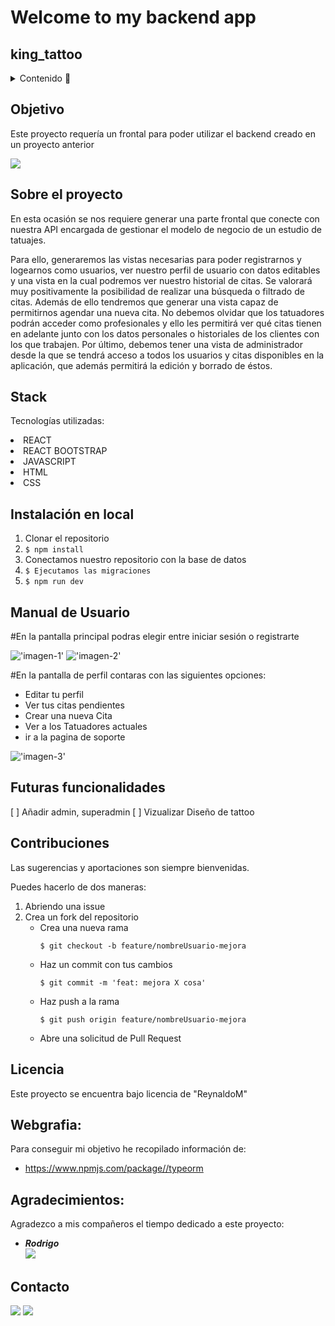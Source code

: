 # Welcome to my backend app

## king_tattoo



<details>
  <summary>Contenido 📝</summary>
  <ol>
    <li><a href="#objetivo">Objetivo</a></li>
    <li><a href="#sobre-el-proyecto">Sobre el proyecto</a></li>
    <li><a href="#stack">Stack</a></li>
    <li><a href="#instalación-en-local">Instalación</a></li>
    <li><a href="#endpoints">Manual de Uso</a></li>
    <li><a href="#futuras-funcionalidades">Futuras funcionalidades</a></li>
    <li><a href="#contribuciones">Contribuciones</a></li>
    <li><a href="#licencia">Licencia</a></li>
    <li><a href="#webgrafia">Webgrafia</a></li>
    <li><a href="#desarrollo">Desarrollo</a></li>
    <li><a href="#agradecimientos">Agradecimientos</a></li>
    <li><a href="#contacto">Contacto</a></li>
  </ol>
</details>

## Objetivo
Este proyecto requería un frontal para poder utilizar el backend creado en un proyecto anterior

<a href="https://github.com/ReynaldoMunozF/king_tattoo_backend" target="_blank"><img src="https://img.shields.io/badge/github-24292F?style=for-the-badge&logo=github&logoColor=green" target="_blank"></a> 


## Sobre el proyecto
En esta ocasión se nos requiere generar una parte frontal que conecte con
nuestra API encargada de gestionar el modelo de negocio de un estudio de tatuajes.

Para ello, generaremos las vistas necesarias para poder registrarnos y
logearnos como usuarios, ver nuestro perfil de usuario con datos editables y una
vista en la cual podremos ver nuestro historial de citas. Se valorará muy
positivamente la posibilidad de realizar una búsqueda o filtrado de citas.
Además de ello tendremos que generar una vista capaz de permitirnos
agendar una nueva cita.
No debemos olvidar que los tatuadores podrán acceder como profesionales y
ello les permitirá ver qué citas tienen en adelante junto con los datos personales o
historiales de los clientes con los que trabajen.
Por último, debemos tener una vista de administrador desde la que se tendrá
acceso a todos los usuarios y citas disponibles en la aplicación, que además
permitirá la edición y borrado de éstos.

## Stack
Tecnologías utilizadas:
<div >
<li>REACT</li>    
<li>REACT BOOTSTRAP</li>    
<li>JAVASCRIPT</li>    
<li>HTML</li>    
<li>CSS</li>    
 </div>



## Instalación en local
1. Clonar el repositorio
2. ` $ npm install `
3. Conectamos nuestro repositorio con la base de datos 
4. ``` $ Ejecutamos las migraciones ``` 
5. ``` $ npm run dev ``` 


## Manual de Usuario
#En la pantalla principal podras elegir entre iniciar sesión o registrarte

!['imagen-1'](./src/assets/img/readme/1.png)
!['imagen-2'](./src/assets/img/readme/2.png)

#En la pantalla de perfil contaras con las siguientes opciones:
* Editar tu perfil 
* Ver tus citas pendientes
* Crear una nueva Cita
* Ver a los Tatuadores actuales
* ir a la pagina de soporte 

!['imagen-3'](./src/assets/img/readme/3.png)





## Futuras funcionalidades
[ ] Añadir admin, superadmin 
[ ] Vizualizar Diseño de tattoo
 

## Contribuciones
Las sugerencias y aportaciones son siempre bienvenidas.  

Puedes hacerlo de dos maneras:

1. Abriendo una issue
2. Crea un fork del repositorio
    - Crea una nueva rama  
        ```
        $ git checkout -b feature/nombreUsuario-mejora
        ```
    - Haz un commit con tus cambios 
        ```
        $ git commit -m 'feat: mejora X cosa'
        ```
    - Haz push a la rama 
        ```
        $ git push origin feature/nombreUsuario-mejora
        ```
    - Abre una solicitud de Pull Request

## Licencia
Este proyecto se encuentra bajo licencia de "ReynaldoM"

## Webgrafia:
Para conseguir mi objetivo he recopilado información de:
- https://www.npmjs.com/package//typeorm


## Agradecimientos:

Agradezco a mis compañeros el tiempo dedicado a este proyecto:



- ***Rodrigo***  
<a href="https://github.com/el-ro" target="_blank"><img src="https://img.shields.io/badge/github-24292F?style=for-the-badge&logo=github&logoColor=green" target="_blank"></a> 

## Contacto
<a href = "mailto:reynaldo.munozf21@gmail.com"><img src="https://img.shields.io/badge/Gmail-C6362C?style=for-the-badge&logo=gmail&logoColor=white" target="_blank"></a>
<a href="www.linkedin.com/in/reynaldo-muñoz-flores" target="_blank"><img src="https://img.shields.io/badge/-LinkedIn-%230077B5?style=for-the-badge&logo=linkedin&logoColor=white" target="_blank"></a> 
</p>
